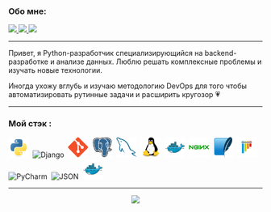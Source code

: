 ### Обо мне:

<a href="https://t.me/kireev20000">
<img src="https://img.shields.io/badge/Telegram-2CA5E0?style=for-the-badge&logo=telegram&logoColor=white"><img>
</a>
<a href="mailto:kireev20000@yandex.ru">
<img src="https://img.shields.io/badge/MAIL-D14836?style=for-the-badge&logo=gmail&logoColor=white"><img>
</a>
<a href="https://github.com/kireev20000?tab=repositories">
<img src="https://img.shields.io/badge/GitHub-100000?style=for-the-badge&logo=github&logoColor=white"><img>
</a>
<br>

---
   Привет, я Python-разработчик специализирующийся на backend-разработке и анализе данных.  Люблю решать комплексные проблемы и изучать новые технологии.

Иногда ухожу вглубь и изучаю методологию DevOps для того чтобы автоматизировать рутинные задачи и расширить кругозор :heartpulse:

---
### Мой стэк :

<div>
  <img src="https://github.com/devicons/devicon/blob/master/icons/python/python-original.svg" title="Python" alt="Python" width="40" height="40"/>&nbsp;
  <img src="https://www.svgrepo.com/show/353656/django.svg" title="Django" alt="Django" width="40" height="40"/>&nbsp;
  <img src="https://github.com/devicons/devicon/blob/master/icons/git/git-original.svg" title="Git" alt="Git" width="40" height="40"/>&nbsp;
  <img src="https://github.com/devicons/devicon/blob/master/icons/postgresql/postgresql-original.svg" title="PostgreSQL" alt="PostgreSQL" width="40" height="40"/>&nbsp;
  <img src="https://github.com/devicons/devicon/blob/master/icons/mysql/mysql-original.svg" title="MySQL" alt="MySQL" width="40" height="40"/>&nbsp;
  <img src="https://github.com/devicons/devicon/blob/master/icons/linux/linux-original.svg" title="Linux" alt="Linux" width="40" height="40"/>&nbsp;
  <img src="https://github.com/devicons/devicon/blob/master/icons/docker/docker-original.svg" title="Docker" alt="Docker" width="40" height="40"/>&nbsp;
  <img src="https://github.com/devicons/devicon/blob/master/icons/nginx/nginx-original.svg" title="Nginx" alt="Nginx" width="40" height="40"/>&nbsp;
  <img src="https://github.com/devicons/devicon/blob/master/icons/sqlite/sqlite-original.svg" title="SQLite" alt="SQLite" width="40" height="40"/>&nbsp;
  <img src="https://github.com/devicons/devicon/blob/master/icons/pytest/pytest-original.svg" title="pytest" alt="pytest" width="40" height="40"/>&nbsp;
  <img src="https://upload.wikimedia.org/wikipedia/commons/1/1d/PyCharm_Icon.svg" title="PyCharm" alt="PyCharm" width="40" height="40"/>&nbsp;
  <img src="https://www.svgrepo.com/show/14508/json-file.svg" title="JSON" alt="JSON" width="40" height="40"/>&nbsp;
  <img src="https://github.com/devicons/devicon/blob/master/icons/docker/docker-original.svg" title="Docker Compose" alt="Docker Compose" width="40" height="40"/>&nbsp;
</div>  

---
<p align="center">
  <img src="http://github-profile-summary-cards.vercel.app/api/cards/profile-details?username=kireev20000&theme=discord_old_blurple"/>
</p>
